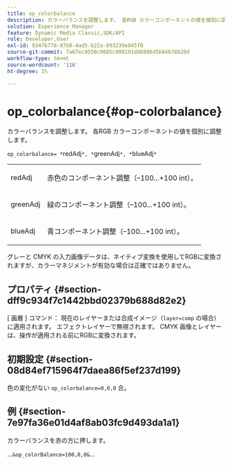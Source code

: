 ```yaml
---
title: op_colorbalance
description: カラーバランスを調整します。 各RGB カラーコンポーネントの値を個別に調整します。
solution: Experience Manager
feature: Dynamic Media Classic,SDK/API
role: Developer,User
exl-id: 93476778-97b0-4ad5-b22a-093239e845f0
source-git-commit: 7a07ec9550c0685c908191dd6806d5b84678820d
workflow-type: tm+mt
source-wordcount: '116'
ht-degree: 1%

---
```


# op_colorbalance{#op-colorbalance}

カラーバランスを調整します。 各RGB カラーコンポーネントの値を個別に調整します。

`op_colorbalance= *`redAdj`*, *`greenAdj`*, *`blueAdj`*`

<table id="simpletable_BBDAA6FE9A0E48E3BD8304BDED776713"> 
 <tr class="strow"> 
  <td class="stentry"> <p><span class="varname"> redAdj</span> </p></td> 
  <td class="stentry"> <p>赤色のコンポーネント調整（–100...+100 int）。 </p></td> 
 </tr> 
 <tr class="strow"> 
  <td class="stentry"> <p><span class="varname"> greenAdj</span> </p></td> 
  <td class="stentry"> <p>緑のコンポーネント調整（–100...+100 int）。 </p></td> 
 </tr> 
 <tr class="strow"> 
  <td class="stentry"> <p><span class="varname"> blueAdj</span> </p></td> 
  <td class="stentry"> <p>青コンポーネント調整（–100...+100 int）。 </p></td> 
 </tr> 
</table>

グレーと CMYK の入力画像データは、ネイティブ変換を使用してRGBに変換されますが、カラーマネジメントが有効な場合は正確ではありません。

## プロパティ {#section-dff9c934f7c1442bbd02379b688d82e2}

[ 画層 ] コマンド： 現在のレイヤーまたは合成イメージ（`layer=comp` の場合）に適用されます。 エフェクトレイヤーで無視されます。 CMYK 画像とレイヤーは、操作が適用される前にRGBに変換されます。

## 初期設定 {#section-08d84ef715964f7daea86f5ef237d199}

色の変化がない `op_colorbalance=0,0,0` 合。

## 例 {#section-7e97fa36e01d4af8ab03fc9d493da1a1}

カラーバランスを赤の方に押します。

...`&op_colorBalance=100,0,0&`...
